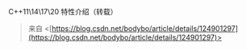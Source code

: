 C++11\14\17\20 特性介绍（转载）
 > 来自 <[https://blog.csdn.net/bodybo/article/details/124901297](https://blog.csdn.net/bodybo/article/details/124901297)>